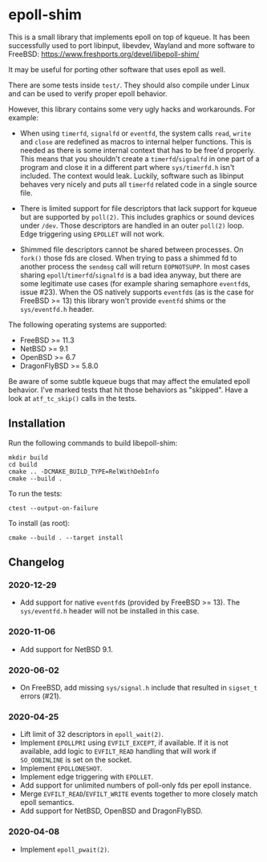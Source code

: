 # epoll-shim

This is a small library that implements epoll on top of kqueue.
It has been successfully used to port libinput, libevdev, Wayland and more
software to FreeBSD: <https://www.freshports.org/devel/libepoll-shim/>

It may be useful for porting other software that uses epoll as well.

There are some tests inside `test/`. They should also compile under Linux and
can be used to verify proper epoll behavior.

However, this library contains some very ugly hacks and workarounds. For
example:

- When using `timerfd`, `signalfd` or `eventfd`, the system calls `read`,
  `write` and `close` are redefined as macros to internal helper functions.
  This is needed as there is some internal context that has to be free'd
  properly. This means that you shouldn't create a `timerfd`/`signalfd` in
  one part of a program and close it in a different part where
  `sys/timerfd.h` isn't included. The context would leak. Luckily, software
  such as libinput behaves very nicely and puts all `timerfd` related code in
  a single source file.

- There is limited support for file descriptors that lack support for
  kqueue but are supported by `poll(2)`. This includes graphics or sound
  devices under `/dev`. Those descriptors are handled in an outer `poll(2)`
  loop. Edge triggering using `EPOLLET` will not work.

- Shimmed file descriptors cannot be shared between processes. On `fork()`
  those fds are closed. When trying to pass a shimmed fd to another process the
  `sendmsg` call will return `EOPNOTSUPP`. In most cases sharing
  `epoll`/`timerfd`/`signalfd` is a bad idea anyway, but there are some
  legitimate use cases (for example sharing semaphore `eventfd`s, issue #23).
  When the OS natively supports `eventfd`s (as is the case for FreeBSD >= 13)
  this library won't provide `eventfd` shims or the `sys/eventfd.h` header.

The following operating systems are supported:

- FreeBSD >= 11.3
- NetBSD >= 9.1
- OpenBSD >= 6.7
- DragonFlyBSD >= 5.8.0

Be aware of some subtle kqueue bugs that may affect the emulated
epoll behavior. I've marked tests that hit those behaviors as "skipped".
Have a look at `atf_tc_skip()` calls in the tests.

## Installation

Run the following commands to build libepoll-shim:

    mkdir build
    cd build
    cmake .. -DCMAKE_BUILD_TYPE=RelWithDebInfo
    cmake --build .

To run the tests:

    ctest --output-on-failure

To install (as root):

    cmake --build . --target install

## Changelog

### 2020-12-29

- Add support for native `eventfd`s (provided by FreeBSD >= 13). The
  `sys/eventfd.h` header will not be installed in this case.

### 2020-11-06

- Add support for NetBSD 9.1.

### 2020-06-02

- On FreeBSD, add missing `sys/signal.h` include that resulted in `sigset_t`
  errors (#21).

### 2020-04-25

- Lift limit of 32 descriptors in `epoll_wait(2)`.
- Implement `EPOLLPRI` using `EVFILT_EXCEPT`, if available. If it is not
  available, add logic to `EVFILT_READ` handling that will work if
  `SO_OOBINLINE` is set on the socket.
- Implement `EPOLLONESHOT`.
- Implement edge triggering with `EPOLLET`.
- Add support for unlimited numbers of poll-only fds per epoll instance.
- Merge `EVFILT_READ`/`EVFILT_WRITE` events together to more closely match
  epoll semantics.
- Add support for NetBSD, OpenBSD and DragonFlyBSD.

### 2020-04-08

- Implement `epoll_pwait(2)`.
